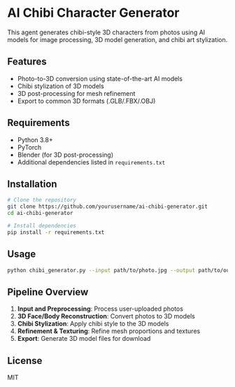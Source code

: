 # AI Chibi Character Generator

This agent generates chibi-style 3D characters from photos using AI models for image processing, 3D model generation, and chibi art stylization.

## Features

- Photo-to-3D conversion using state-of-the-art AI models
- Chibi stylization of 3D models
- 3D post-processing for mesh refinement
- Export to common 3D formats (.GLB/.FBX/.OBJ)

## Requirements

- Python 3.8+
- PyTorch
- Blender (for 3D post-processing)
- Additional dependencies listed in `requirements.txt`

## Installation

```bash
# Clone the repository
git clone https://github.com/yourusername/ai-chibi-generator.git
cd ai-chibi-generator

# Install dependencies
pip install -r requirements.txt
```

## Usage

```bash
python chibi_generator.py --input path/to/photo.jpg --output path/to/output/folder
```

## Pipeline Overview

1. **Input and Preprocessing**: Process user-uploaded photos
2. **3D Face/Body Reconstruction**: Convert photos to 3D models
3. **Chibi Stylization**: Apply chibi style to the 3D models
4. **Refinement & Texturing**: Refine mesh proportions and textures
5. **Export**: Generate 3D model files for download

## License

MIT
